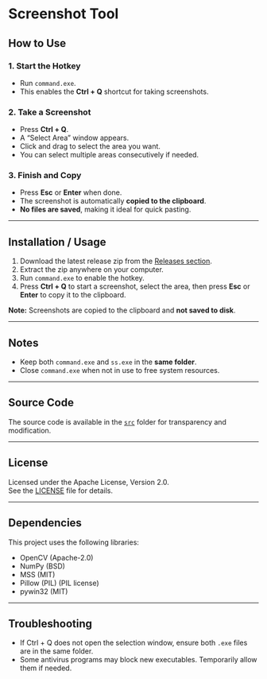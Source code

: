 # Screenshot Tool

## How to Use

### 1. Start the Hotkey
- Run `command.exe`.  
- This enables the **Ctrl + Q** shortcut for taking screenshots.

### 2. Take a Screenshot
- Press **Ctrl + Q**.  
- A “Select Area” window appears.  
- Click and drag to select the area you want.  
- You can select multiple areas consecutively if needed.

### 3. Finish and Copy
- Press **Esc** or **Enter** when done.  
- The screenshot is automatically **copied to the clipboard**.  
- **No files are saved**, making it ideal for quick pasting.

---

## Installation / Usage

1. Download the latest release zip from the [Releases section](../../releases).  
2. Extract the zip anywhere on your computer.  
3. Run `command.exe` to enable the hotkey.  
4. Press **Ctrl + Q** to start a screenshot, select the area, then press **Esc** or **Enter** to copy it to the clipboard.  

**Note:** Screenshots are copied to the clipboard and **not saved to disk**.

---

## Notes
- Keep both `command.exe` and `ss.exe` in the **same folder**.  
- Close `command.exe` when not in use to free system resources.

---

## Source Code
The source code is available in the [`src`](src) folder for transparency and modification.

---

## License

Licensed under the Apache License, Version 2.0.  
See the [LICENSE](LICENSE) file for details.

---

## Dependencies
This project uses the following libraries:
- OpenCV (Apache-2.0)
- NumPy (BSD)
- MSS (MIT)
- Pillow (PIL) (PIL license)
- pywin32 (MIT)

---

## Troubleshooting
- If Ctrl + Q does not open the selection window, ensure both `.exe` files are in the same folder.  
- Some antivirus programs may block new executables. Temporarily allow them if needed.
